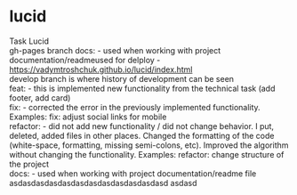 # lucid

Task Lucid<br>
gh-pages branch docs: - used when working with project documentation/readmeused for delploy - https://vadymtroshchuk.github.io/lucid/index.html<br>
develop branch is where history of development can be seen<br>
feat: - this is implemented new functionality from the technical task (add footer, add card)<br>
fix: - corrected the error in the previously implemented functionality. Examples: fix: adjust social links for mobile<br>
refactor: - did not add new functionality / did not change behavior. I put, deleted, added files in other places. Changed the formatting of the code (white-space, formatting, missing semi-colons, etc). Improved the algorithm without changing the functionality. Examples:
refactor: change structure of the project<br>
docs: - used when working with project documentation/readme file
asdasdasdasdasdasdasdasdasdasdasdasd
asdasd
